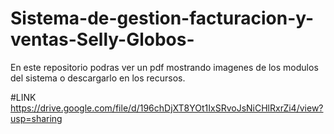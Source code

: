 # Sistema-de-gestion-facturacion-y-ventas-Selly-Globos-
En este repositorio podras ver un pdf mostrando imagenes de los modulos del sistema o descargarlo en los recursos.

#LINK
https://drive.google.com/file/d/196chDjXT8YOt1IxSRvoJsNiCHlRxrZi4/view?usp=sharing
